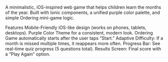A minimalistic, iOS-inspired web game that helps children learn the months of the year.
Built with Ionic components, a unified purple color palette, and simple Ordering mini-game logic.

Features
Mobile-Friendly iOS-like design (works on phones, tablets, desktops).
Purple Color Theme for a consistent, modern look.
Ordering Game automatically starts after the user taps “Start.”
Adaptive Difficulty: If a month is missed multiple times, it reappears more often.
Progress Bar: See real-time quiz progress (5 questions total).
Results Screen: Final score with a “Play Again” option.
